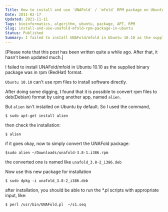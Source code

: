 ```yaml
---
Title: How to install and use `UNAFold` / `mfold` RPM package on Ubuntu
Date: 2011-02-17
Updated: 2021-11-11
Tags: bioinformatics, algorithm, ubuntu, package, APT, RPM
Slug: install-and-use-unafold-mfold-rpm-package-in-ubuntu
Status: Published
Summary: I failed to install UNAFold/mfold in Ubuntu 10.10 as the supplied binary package was in rpm (RedHat) format. How to solve it?
---
```


[Please note that this post has been written quite a while ago. After that, it hasn't been updated much.]

I failed to install UNAFold/mfold in Ubuntu 10.10 as the supplied binary package was in rpm (RedHat) format.

`Ubuntu 10.10` can't use rpm files to install software directly.

After doing some digging, I found that it is possible to convert rpm files to deb(Debian) format by using another app, named `alien`.

But `alien` isn't installed on Ubuntu by default. So I used the command,

```shell-session
$ sudo apt-get install alien
```

then check the installation:

```shell-session
$ alien
```

if it goes okay, now to simply convert the UNAFold package:
    
```shell-session
$sudo alien ~/Downloads/unafold-3.8-1.i386.rpm
```

the converted one is named like `unafold_3.8-2_i386.deb`

Now use this new package for installation
    
```shell-session
$ sudo dpkg -i unafold_3.8-2_i386.deb
```

after installation, you should be able to run the *.pl scripts with appropriate input, like:

```shell-session
$ perl /usr/bin/UNAFold.pl  ~/s1.seq
```

